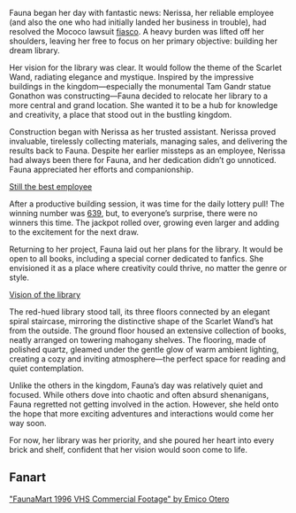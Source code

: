 Fauna began her day with fantastic news: Nerissa, her reliable employee (and also the one who had initially landed her business in trouble), had resolved the Mococo lawsuit [fiasco](https://www.youtube.com/live/j4AxXzluEWE?feature=shared\&t=88). A heavy burden was lifted off her shoulders, leaving her free to focus on her primary objective: building her dream library.

Her vision for the library was clear. It would follow the theme of the Scarlet Wand, radiating elegance and mystique. Inspired by the impressive buildings in the kingdom—especially the monumental Tam Gandr statue Gonathon was constructing—Fauna decided to relocate her library to a more central and grand location. She wanted it to be a hub for knowledge and creativity, a place that stood out in the bustling kingdom.

Construction began with Nerissa as her trusted assistant. Nerissa proved invaluable, tirelessly collecting materials, managing sales, and delivering the results back to Fauna. Despite her earlier missteps as an employee, Nerissa had always been there for Fauna, and her dedication didn’t go unnoticed. Fauna appreciated her efforts and companionship.

[Still the best employee](#embed:https://www.youtube.com/live/j4AxXzluEWE?feature=shared\&t=831)

After a productive building session, it was time for the daily lottery pull! The winning number was [639](https://www.youtube.com/live/j4AxXzluEWE?feature=shared\&t=7232), but, to everyone’s surprise, there were no winners this time. The jackpot rolled over, growing even larger and adding to the excitement for the next draw.

Returning to her project, Fauna laid out her plans for the library. It would be open to all books, including a special corner dedicated to fanfics. She envisioned it as a place where creativity could thrive, no matter the genre or style.

[Vision of the library](#embed:https://www.youtube.com/live/j4AxXzluEWE?feature=shared\&t=10707)

The red-hued library stood tall, its three floors connected by an elegant spiral staircase, mirroring the distinctive shape of the Scarlet Wand’s hat from the outside. The ground floor housed an extensive collection of books, neatly arranged on towering mahogany shelves. The flooring, made of polished quartz, gleamed under the gentle glow of warm ambient lighting, creating a cozy and inviting atmosphere—the perfect space for reading and quiet contemplation.

Unlike the others in the kingdom, Fauna’s day was relatively quiet and focused. While others dove into chaotic and often absurd shenanigans, Fauna regretted not getting involved in the action. However, she held onto the hope that more exciting adventures and interactions would come her way soon.

For now, her library was her priority, and she poured her heart into every brick and shelf, confident that her vision would soon come to life.

## Fanart

["FaunaMart 1996 VHS Commercial Footage" by Emico Otero](https://x.com/EmicoOtero/status/1832447889794331060)
